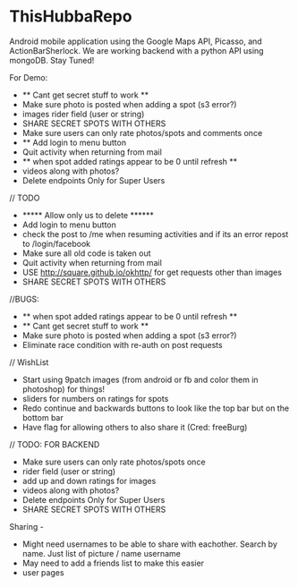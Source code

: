 ThisHubbaRepo
=============

Android mobile application using the Google Maps API, Picasso, and ActionBarSherlock. We are working backend with a python API using mongoDB.
Stay Tuned!

For Demo:
- ** Cant get secret stuff to work **
- Make sure photo is posted when adding a spot (s3 error?)
- images rider field (user or string)
- SHARE SECRET SPOTS WITH OTHERS
- Make sure users can only rate photos/spots and comments once
- ** Add login to menu button
- Quit activity when returning from mail
- ** when spot added ratings appear to be 0 until refresh **
- videos along with photos?
- Delete endpoints Only for Super Users


// TODO
- ***** Allow only us to delete ******
- Add login to menu button
- check the post to /me when resuming activities and if its an error repost to /login/facebook
- Make sure all old code is taken out
- Quit activity when returning from mail
- USE http://square.github.io/okhttp/ for get requests other than images
- SHARE SECRET SPOTS WITH OTHERS

//BUGS:
- ** when spot added ratings appear to be 0 until refresh **
- ** Cant get secret stuff to work **
- Make sure photo is posted when adding a spot (s3 error?)
- Eliminate race condition with re-auth on post requests

// WishList
- Start using 9patch images (from android or fb and color them in photoshop) for things!
- sliders for numbers on ratings for spots
- Redo continue and backwards buttons to look like the top bar but on the bottom bar
- Have flag for allowing others to also share it (Cred: freeBurg)


// TODO: FOR BACKEND
- Make sure users can only rate photos/spots once
- rider field (user or string)
- add up and down ratings for images
- videos along with photos?
- Delete endpoints Only for Super Users
- SHARE SECRET SPOTS WITH OTHERS

Sharing - 

- Might need usernames to be able to share with eachother. Search by name.
Just list of picture / name username
- May need to add a friends list to make this easier
- user pages